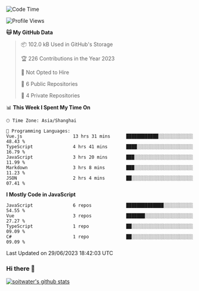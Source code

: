<!--START_SECTION:waka-->
![Code Time](http://img.shields.io/badge/Code%20Time-2%2C184%20hrs%2051%20mins-blue)

![Profile Views](http://img.shields.io/badge/Profile%20Views-9-blue)

**🐱 My GitHub Data** 

> 📦 102.0 kB Used in GitHub's Storage 
 > 
> 🏆 226 Contributions in the Year 2023
 > 
> 🚫 Not Opted to Hire
 > 
> 📜 6 Public Repositories 
 > 
> 🔑 4 Private Repositories 
 > 
📊 **This Week I Spent My Time On** 

```text
🕑︎ Time Zone: Asia/Shanghai

💬 Programming Languages: 
Vue.js                   13 hrs 31 mins      ████████████░░░░░░░░░░░░░   48.43 % 
TypeScript               4 hrs 41 mins       ████░░░░░░░░░░░░░░░░░░░░░   16.79 % 
JavaScript               3 hrs 20 mins       ███░░░░░░░░░░░░░░░░░░░░░░   11.99 % 
Markdown                 3 hrs 8 mins        ███░░░░░░░░░░░░░░░░░░░░░░   11.23 % 
JSON                     2 hrs 4 mins        ██░░░░░░░░░░░░░░░░░░░░░░░   07.41 % 
```

**I Mostly Code in JavaScript** 

```text
JavaScript               6 repos             ██████████████░░░░░░░░░░░   54.55 % 
Vue                      3 repos             ███████░░░░░░░░░░░░░░░░░░   27.27 % 
TypeScript               1 repo              ██░░░░░░░░░░░░░░░░░░░░░░░   09.09 % 
C#                       1 repo              ██░░░░░░░░░░░░░░░░░░░░░░░   09.09 % 
```




 Last Updated on 29/06/2023 18:42:03 UTC
<!--END_SECTION:waka-->

### Hi there 👋
[![soitwater's github stats](https://github-readme-stats.vercel.app/api?username=soitwater)](https://github.com/soitwater/github-readme-stats)
